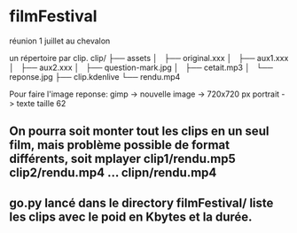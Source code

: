 # filmFestival
réunion 1 juillet au chevalon


un répertoire par clip.
clip/
├── assets
│   ├── original.xxx
│   ├── aux1.xxx
│   ├── aux2.xxx
│   ├── question-mark.jpg
│   ├── cetait.mp3
│   └── reponse.jpg
├── clip.kdenlive
└── rendu.mp4

Pour faire l'image reponse:
gimp -> nouvelle image -> 720x720 px portrait -> texte taille 62

On pourra 
soit monter tout les clips en un seul film, mais problème possible de format différents, 
soit mplayer clip1/rendu.mp5 clip2/rendu.mp4 ... clipn/rendu.mp4
--------------------------------------------------------
go.py lancé dans le directory filmFestival/ liste les clips avec le
poid en Kbytes et la durée.
--------------------------------------------------------
